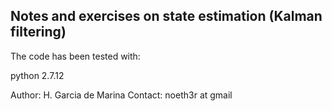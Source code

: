 Notes and exercises on state estimation (Kalman filtering)
---------------------------------------------------------
The code has been tested with:

python 2.7.12

Author: H. Garcia de Marina
Contact: noeth3r at gmail




